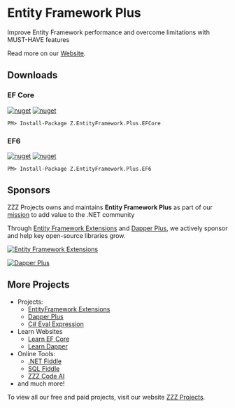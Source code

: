 # Entity Framework Plus
Improve Entity Framework performance and overcome limitations with MUST-HAVE features

Read more on our [Website](https://entityframework-plus.net/).

## Downloads

### EF Core

[![nuget](https://img.shields.io/nuget/v/Z.EntityFramework.Plus.EFCore?logo=nuget&style=flat-square)](https://www.nuget.org/packages/Z.EntityFramework.Plus.EFCore)
[![nuget](https://img.shields.io/nuget/dt/Z.EntityFramework.Plus.EFCore?logo=nuget&style=flat-square)](https://www.nuget.org/packages/Z.EntityFramework.Plus.EFCore)

```
PM> Install-Package Z.EntityFramework.Plus.EFCore
```

### EF6

[![nuget](https://img.shields.io/nuget/v/Z.EntityFramework.Plus.EF6?logo=nuget&style=flat-square)](https://www.nuget.org/packages/Z.EntityFramework.Plus.EF6)
[![nuget](https://img.shields.io/nuget/dt/Z.EntityFramework.Plus.EF6?logo=nuget&style=flat-square)](https://www.nuget.org/packages/Z.EntityFramework.Plus.EF6)

```
PM> Install-Package Z.EntityFramework.Plus.EF6
```

## Sponsors

ZZZ Projects owns and maintains **Entity Framework Plus** as part of our [mission](https://zzzprojects.com/mission) to add value to the .NET community

Through [Entity Framework Extensions](https://entityframework-extensions.net/?utm_source=zzzprojects&utm_medium=entityframeworkplus) and [Dapper Plus](https://dapper-plus.net/?utm_source=zzzprojects&utm_medium=entityframeworkplus), we actively sponsor and help key open-source libraries grow.

[![Entity Framework Extensions](https://raw.githubusercontent.com/zzzprojects/EntityFramework-Plus/master/entity-framework-extensions-sponsor.png)](https://entityframework-extensions.net/bulk-insert?utm_source=zzzprojects&utm_medium=entityframeworkplus)

[![Dapper Plus](https://raw.githubusercontent.com/zzzprojects/EntityFramework-Plus/master/dapper-plus-sponsor.png)](https://dapper-plus.net/bulk-insert?utm_source=zzzprojects&utm_medium=entityframeworkplus)

## More Projects

- Projects:
   - [EntityFramework Extensions](https://entityframework-extensions.net/)
   - [Dapper Plus](https://dapper-plus.net/)
   - [C# Eval Expression](https://eval-expression.net/)
- Learn Websites
   - [Learn EF Core](https://www.learnentityframeworkcore.com/)
   - [Learn Dapper](https://www.learndapper.com/)
- Online Tools:
   - [.NET Fiddle](https://dotnetfiddle.net/)
   - [SQL Fiddle](https://sqlfiddle.com/)
   - [ZZZ Code AI](https://zzzcode.ai/)
- and much more!

To view all our free and paid projects, visit our website [ZZZ Projects](https://zzzprojects.com/).
